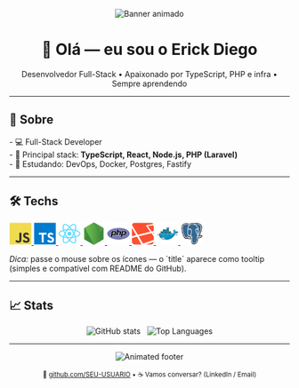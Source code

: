 <!-- README.md - estilo HTML dentro do Markdown -->

<!-- Banner animado do capsule-render -->
<p align="center">
  <img src="https://capsule-render.vercel.app/api?type=waving&height=100&color=6fa3fa&section=header&text=Erick%20Diego&fontSize=36" alt="Banner animado" />
</p>

<h1 align="center">👋 Olá — eu sou o Erick Diego</h1>
<p align="center">Desenvolvedor Full-Stack • Apaixonado por TypeScript, PHP e infra • Sempre aprendendo</p>

<hr/>

<!-- Sobre -->
<h2>🧾 Sobre</h2>
<p>
  - 💻 Full-Stack Developer<br/>
  - 🔧 Principal stack: <strong>TypeScript, React, Node.js, PHP (Laravel)</strong><br/>
  - 🌱 Estudando: DevOps, Docker, Postgres, Fastify
</p>

<hr/>

<!-- Tech stack - ícones com title (tooltip ao passar o mouse) -->
<h2>🛠️ Techs</h2>
<p>
  <!-- coloque links e use title para mostrar info no hover -->
  <a href="https://developer.mozilla.org/pt-BR/docs/Web/JavaScript" target="_blank" rel="noopener">
    <img src="https://raw.githubusercontent.com/devicons/devicon/master/icons/javascript/javascript-original.svg" alt="JavaScript" width="40" height="40" title="JavaScript —  ESNext, Node.js" />
  </a>
  <a href="https://www.typescriptlang.org/" target="_blank" rel="noopener">
    <img src="https://raw.githubusercontent.com/devicons/devicon/master/icons/typescript/typescript-original.svg" alt="TypeScript" width="40" height="40" title="TypeScript — Tipagem estática" />
  </a>
  <a href="https://reactjs.org/" target="_blank" rel="noopener">
    <img src="https://raw.githubusercontent.com/devicons/devicon/master/icons/react/react-original.svg" alt="React" width="40" height="40" title="React — Frontend" />
  </a>
  <a href="https://nodejs.org/" target="_blank" rel="noopener">
    <img src="https://raw.githubusercontent.com/devicons/devicon/master/icons/nodejs/nodejs-original.svg" alt="Node.js" width="40" height="40" title="Node.js — Backend" />
  </a>
  <a href="https://www.php.net/" target="_blank" rel="noopener">
    <img src="https://raw.githubusercontent.com/devicons/devicon/master/icons/php/php-original.svg" alt="PHP" width="40" height="40" title="PHP — Backend / Laravel" />
  </a>
  <a href="https://laravel.com/" target="_blank" rel="noopener">
    <img src="https://raw.githubusercontent.com/devicons/devicon/master/icons/laravel/laravel-plain.svg" alt="Laravel" width="40" height="40" title="Laravel" />
  </a>
  <a href="https://www.docker.com/" target="_blank" rel="noopener">
    <img src="https://raw.githubusercontent.com/devicons/devicon/master/icons/docker/docker-original.svg" alt="Docker" width="40" height="40" title="Docker — Containers" />
  </a>
  <a href="https://www.postgresql.org/" target="_blank" rel="noopener">
    <img src="https://raw.githubusercontent.com/devicons/devicon/master/icons/postgresql/postgresql-original.svg" alt="Postgres" width="40" height="40" title="PostgreSQL" />
  </a>
</p>

<p><em>Dica:</em> passe o mouse sobre os ícones — o `title` aparece como tooltip (simples e compatível com README do GitHub).</p>

<hr/>

<!-- GitHub Stats (cards) -->
<h2>📈 Stats</h2>

<p align="center">
  <!-- substitua SEU-USUARIO pelo seu usuário do GitHub -->
  <img src="https://github-readme-stats.vercel.app/api?username=SEU-USUARIO&show_icons=true&theme=radical" alt="GitHub stats" />
  &nbsp;
  <img src="https://github-readme-stats.vercel.app/api/top-langs/?username=SEU-USUARIO&layout=compact&theme=radical" alt="Top Languages" />
</p>

<hr/>

<!-- Pequena seção animada extra (outro capsule para dividir seção) -->
<p align="center">
  <img src="https://capsule-render.vercel.app/api?type=waving&height=60&color=6fa3fa&section=footer&text=Vamos%20construir%20coisas%20incríveis!" alt="Animated footer" />
</p>

<!-- Rodapé simples -->
<p align="center">
  <small>🔗 <a href="https://github.com/SEU-USUARIO">github.com/SEU-USUARIO</a> • ☕ Vamos conversar? (LinkedIn / Email)</small>
</p>
